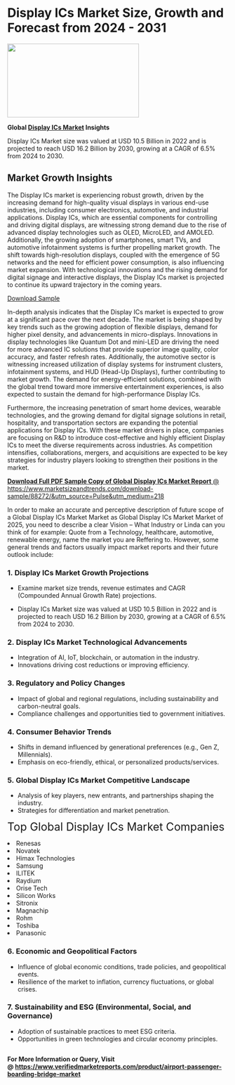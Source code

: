 <H1>Display ICs Market Size, Growth and Forecast from 2024 - 2031</H1><img class="aligncenter size-medium wp-image-584254" src="https://thirdeyenews.in/wp-content/uploads/2024/09/Global-Market-Research-300x168.jpeg" alt="" width="300" height="168" /><p><strong>Global&nbsp;<a href="https://www.marketsizeandtrends.com/download-sample/88272/&amp;utm_source=Pulse&amp;utm_medium=218">Display ICs Market</a> Insights</strong></p><p>Display ICs Market size was valued at USD 10.5 Billion in 2022 and is projected to reach USD 16.2 Billion by 2030, growing at a CAGR of 6.5% from 2024 to 2030.</p><p><h2>Market Growth Insights</h2> <p>The Display ICs market is experiencing robust growth, driven by the increasing demand for high-quality visual displays in various end-use industries, including consumer electronics, automotive, and industrial applications. Display ICs, which are essential components for controlling and driving digital displays, are witnessing strong demand due to the rise of advanced display technologies such as OLED, MicroLED, and AMOLED. Additionally, the growing adoption of smartphones, smart TVs, and automotive infotainment systems is further propelling market growth. The shift towards high-resolution displays, coupled with the emergence of 5G networks and the need for efficient power consumption, is also influencing market expansion. With technological innovations and the rising demand for digital signage and interactive displays, the Display ICs market is projected to continue its upward trajectory in the coming years.</p> <p><a href="#">Download Sample</a></p> <p>In-depth analysis indicates that the Display ICs market is expected to grow at a significant pace over the next decade. The market is being shaped by key trends such as the growing adoption of flexible displays, demand for higher pixel density, and advancements in micro-displays. Innovations in display technologies like Quantum Dot and mini-LED are driving the need for more advanced IC solutions that provide superior image quality, color accuracy, and faster refresh rates. Additionally, the automotive sector is witnessing increased utilization of display systems for instrument clusters, infotainment systems, and HUD (Head-Up Displays), further contributing to market growth. The demand for energy-efficient solutions, combined with the global trend toward more immersive entertainment experiences, is also expected to sustain the demand for high-performance Display ICs.</p> <p>Furthermore, the increasing penetration of smart home devices, wearable technologies, and the growing demand for digital signage solutions in retail, hospitality, and transportation sectors are expanding the potential applications for Display ICs. With these market drivers in place, companies are focusing on R&D to introduce cost-effective and highly efficient Display ICs to meet the diverse requirements across industries. As competition intensifies, collaborations, mergers, and acquisitions are expected to be key strategies for industry players looking to strengthen their positions in the market.</p> <p><a href="#"></p><p><span class=""><strong>Download Full PDF Sample Copy of Global Display ICs Market Report</strong> @ <a href="https://www.marketsizeandtrends.com/download-sample/88272/&amp;utm_source=Pulse&amp;utm_medium=218" target="_blank">https://www.marketsizeandtrends.com/download-sample/88272/&amp;utm_source=Pulse&amp;utm_medium=218</a></span></p><p>In order to make an accurate and perceptive description of future scope of a Global&nbsp;Display ICs Market Market as Global&nbsp;Display ICs Market Market of 2025, you need to describe a clear Vision &ndash; What Industry or Linda can you think of for example: Quote from a Technology, healthcare, automotive, renewable energy, name the market you are Reffering to. However, some general trends and factors usually impact market reports and their future outlook include:</p><h3>1.&nbsp;<strong>Display ICs Market Growth Projections</strong></h3><ul><li>Examine market size trends, revenue estimates and CAGR (Compounded Annual Growth Rate) projections.</li><li><p>Display ICs Market size was valued at USD 10.5 Billion in 2022 and is projected to reach USD 16.2 Billion by 2030, growing at a CAGR of 6.5% from 2024 to 2030.</p></li></ul><h3>2.&nbsp;<strong>Display ICs Market Technological Advancements</strong></h3><ul><li>Integration of AI, IoT, blockchain, or automation in the industry.</li><li>Innovations driving cost reductions or improving efficiency.</li></ul><h3>3.&nbsp;<strong>Regulatory and Policy Changes</strong></h3><ul><li>Impact of global and regional regulations, including sustainability and carbon-neutral goals.</li><li>Compliance challenges and opportunities tied to government initiatives.</li></ul><h3>4.&nbsp;<strong>Consumer Behavior Trends</strong></h3><ul><li>Shifts in demand influenced by generational preferences (e.g., Gen Z, Millennials).</li><li>Emphasis on eco-friendly, ethical, or personalized products/services.</li></ul><h3>5.&nbsp;<strong>Global Display ICs Market Competitive Landscape</strong></h3><ul><li>Analysis of key players, new entrants, and partnerships shaping the industry.</li><li>Strategies for differentiation and market penetration.</li></ul><p data-pm-slice="1 1 []"><span style="color: inherit; font-family: inherit; font-size: 25px;">Top Global Display ICs Market Companies</span></p><div class="" data-test-id=""><p><li>Renesas</li><li> Novatek</li><li> Himax Technologies</li><li> Samsung</li><li> ILITEK</li><li> Raydium</li><li> Orise Tech</li><li> Silicon Works</li><li> Sitronix</li><li> Magnachip</li><li> Rohm</li><li> Toshiba</li><li> Panasonic</li></p></div><h3>6.&nbsp;<strong>Economic and Geopolitical Factors</strong></h3><ul><li>Influence of global economic conditions, trade policies, and geopolitical events.</li><li>Resilience of the market to inflation, currency fluctuations, or global crises.</li></ul><h3>7.&nbsp;<strong>Sustainability and ESG (Environmental, Social, and Governance)</strong></h3><ul><li>Adoption of sustainable practices to meet ESG criteria.</li><li>Opportunities in green technologies and circular economy principles.</li></ul><h2><strong style="font-size: 14px;">For More Information or Query, Visit @&nbsp;</strong><a style="background-color: #ffffff; font-size: 14px;" href="https://www.marketsizeandtrends.com/report/display-ics-market/" target="_blank">https://www.verifiedmarketreports.com/product/airport-passenger-boarding-bridge-market</a></h2>
